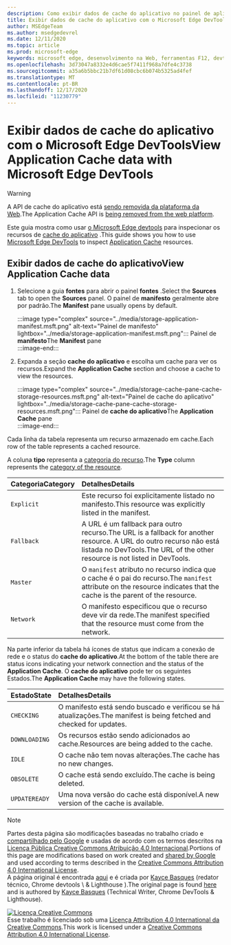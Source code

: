 ```yaml
---
description: Como exibir dados de cache do aplicativo no painel de aplicativos do Microsoft Edge DevTools.
title: Exibir dados de cache do aplicativo com o Microsoft Edge DevTools
author: MSEdgeTeam
ms.author: msedgedevrel
ms.date: 12/11/2020
ms.topic: article
ms.prod: microsoft-edge
keywords: microsoft edge, desenvolvimento na Web, ferramentas F12, devtools
ms.openlocfilehash: 3d73047a8332e4d6cae5f7411f968a7dfe4c3738
ms.sourcegitcommit: a35a6b5bbc21b7df61d08cbc6b074b5325ad4fef
ms.translationtype: MT
ms.contentlocale: pt-BR
ms.lasthandoff: 12/17/2020
ms.locfileid: "11230779"
---
```

<!-- Copyright Kayce Basques 

   Licensed under the Apache License, Version 2.0 (the "License");
   you may not use this file except in compliance with the License.
   You may obtain a copy of the License at

       https://www.apache.org/licenses/LICENSE-2.0

   Unless required by applicable law or agreed to in writing, software
   distributed under the License is distributed on an "AS IS" BASIS,
   WITHOUT WARRANTIES OR CONDITIONS OF ANY KIND, either express or implied.
   See the License for the specific language governing permissions and
   limitations under the License.  -->  

# <span data-ttu-id="f0bd9-104">Exibir dados de cache do aplicativo com o Microsoft Edge DevTools</span><span class="sxs-lookup"><span data-stu-id="f0bd9-104">View Application Cache data with Microsoft Edge DevTools</span></span>  

> [!WARNING]
> <span data-ttu-id="f0bd9-105">A API de cache do aplicativo está [sendo removida da plataforma da Web][HTMLStandardOfflineWebApplications].</span><span class="sxs-lookup"><span data-stu-id="f0bd9-105">The Application Cache API is [being removed from the web platform][HTMLStandardOfflineWebApplications].</span></span>  

<span data-ttu-id="f0bd9-106">Este guia mostra como usar [o Microsoft Edge devtools][MicrosoftEdgeDevTools] para inspecionar os recursos de [cache do aplicativo][MDNWebAPIsWindowApplicationCache] .</span><span class="sxs-lookup"><span data-stu-id="f0bd9-106">This guide shows you how to use [Microsoft Edge DevTools][MicrosoftEdgeDevTools] to inspect [Application Cache][MDNWebAPIsWindowApplicationCache] resources.</span></span>  

## <span data-ttu-id="f0bd9-107">Exibir dados de cache do aplicativo</span><span class="sxs-lookup"><span data-stu-id="f0bd9-107">View Application Cache data</span></span>  

1.  <span data-ttu-id="f0bd9-108">Selecione a guia **fontes** para abrir o painel **fontes** .</span><span class="sxs-lookup"><span data-stu-id="f0bd9-108">Select the **Sources** tab to open the **Sources** panel.</span></span>  <span data-ttu-id="f0bd9-109">O painel de **manifesto** geralmente abre por padrão.</span><span class="sxs-lookup"><span data-stu-id="f0bd9-109">The **Manifest** pane usually opens by default.</span></span>  
    
    :::image type="complex" source="../media/storage-application-manifest.msft.png" alt-text="Painel de manifesto" lightbox="../media/storage-application-manifest.msft.png":::
       <span data-ttu-id="f0bd9-111">Painel de **manifesto**</span><span class="sxs-lookup"><span data-stu-id="f0bd9-111">The **Manifest** pane</span></span>  
    :::image-end:::  

1.  <span data-ttu-id="f0bd9-112">Expanda a seção **cache do aplicativo** e escolha um cache para ver os recursos.</span><span class="sxs-lookup"><span data-stu-id="f0bd9-112">Expand the **Application Cache** section and choose a cache to view the resources.</span></span>  
    
    :::image type="complex" source="../media/storage-cache-pane-cache-storage-resources.msft.png" alt-text="Painel de cache do aplicativo" lightbox="../media/storage-cache-pane-cache-storage-resources.msft.png":::
       <span data-ttu-id="f0bd9-114">Painel de **cache do aplicativo**</span><span class="sxs-lookup"><span data-stu-id="f0bd9-114">The **Application Cache** pane</span></span>  
    :::image-end:::  

<span data-ttu-id="f0bd9-115">Cada linha da tabela representa um recurso armazenado em cache.</span><span class="sxs-lookup"><span data-stu-id="f0bd9-115">Each row of the table represents a cached resource.</span></span>  

<span data-ttu-id="f0bd9-116">A coluna **tipo** representa a [categoria do recurso][MDNHTMLResourcesInAnApplicationCache].</span><span class="sxs-lookup"><span data-stu-id="f0bd9-116">The **Type** column represents the [category of the resource][MDNHTMLResourcesInAnApplicationCache].</span></span>  

| <span data-ttu-id="f0bd9-117">Categoria</span><span class="sxs-lookup"><span data-stu-id="f0bd9-117">Category</span></span> | <span data-ttu-id="f0bd9-118">Detalhes</span><span class="sxs-lookup"><span data-stu-id="f0bd9-118">Details</span></span> |  
|:--- |:--- |  
| `Explicit` | <span data-ttu-id="f0bd9-119">Este recurso foi explicitamente listado no manifesto.</span><span class="sxs-lookup"><span data-stu-id="f0bd9-119">This resource was explicitly listed in the manifest.</span></span> |  
| `Fallback` | <span data-ttu-id="f0bd9-120">A URL é um fallback para outro recurso.</span><span class="sxs-lookup"><span data-stu-id="f0bd9-120">The URL is a fallback for another resource.</span></span>  <span data-ttu-id="f0bd9-121">A URL do outro recurso não está listada no DevTools.</span><span class="sxs-lookup"><span data-stu-id="f0bd9-121">The URL of the other resource is not listed in DevTools.</span></span> |  
| `Master` | <span data-ttu-id="f0bd9-122">O `manifest` atributo no recurso indica que o cache é o pai do recurso.</span><span class="sxs-lookup"><span data-stu-id="f0bd9-122">The `manifest` attribute on the resource indicates that the cache is the parent of the resource.</span></span> |  
| `Network` | <span data-ttu-id="f0bd9-123">O manifesto especificou que o recurso deve vir da rede.</span><span class="sxs-lookup"><span data-stu-id="f0bd9-123">The manifest specified that the resource must come from the network.</span></span> |  

<!--todo:  replace "Master" phrasing if possible.  -->  

<span data-ttu-id="f0bd9-124">Na parte inferior da tabela há ícones de status que indicam a conexão de rede e o status do **cache do aplicativo**.</span><span class="sxs-lookup"><span data-stu-id="f0bd9-124">At the bottom of the table there are status icons indicating your network connection and the status of the **Application Cache**.</span></span>  <span data-ttu-id="f0bd9-125">O **cache do aplicativo** pode ter os seguintes Estados.</span><span class="sxs-lookup"><span data-stu-id="f0bd9-125">The **Application Cache** may have the following states.</span></span>  

| <span data-ttu-id="f0bd9-126">Estado</span><span class="sxs-lookup"><span data-stu-id="f0bd9-126">State</span></span> | <span data-ttu-id="f0bd9-127">Detalhes</span><span class="sxs-lookup"><span data-stu-id="f0bd9-127">Details</span></span> |  
|:--- |:--- |  
| `CHECKING` | <span data-ttu-id="f0bd9-128">O manifesto está sendo buscado e verificou se há atualizações.</span><span class="sxs-lookup"><span data-stu-id="f0bd9-128">The manifest is being fetched and checked for updates.</span></span> |  
| `DOWNLOADING` | <span data-ttu-id="f0bd9-129">Os recursos estão sendo adicionados ao cache.</span><span class="sxs-lookup"><span data-stu-id="f0bd9-129">Resources are being added to the cache.</span></span> |  
| `IDLE` | <span data-ttu-id="f0bd9-130">O cache não tem novas alterações.</span><span class="sxs-lookup"><span data-stu-id="f0bd9-130">The cache has no new changes.</span></span> |  
| `OBSOLETE` | <span data-ttu-id="f0bd9-131">O cache está sendo excluído.</span><span class="sxs-lookup"><span data-stu-id="f0bd9-131">The cache is being deleted.</span></span> |  
| `UPDATEREADY` |  <span data-ttu-id="f0bd9-132">Uma nova versão do cache está disponível.</span><span class="sxs-lookup"><span data-stu-id="f0bd9-132">A new version of the cache is available.</span></span> |  

<!-- links -->  

[MicrosoftEdgeDevTools]: ../../devtools-guide-chromium/index.md "Ferramentas de desenvolvedor do Microsoft Edge (Chromium) | Documentos da Microsoft"  

[HTMLStandardOfflineWebApplications]: https://html.spec.whatwg.org/multipage/offline.html#offline "Aplicativos Web offline-padrão HTML"  

[MDNHTMLResourcesInAnApplicationCache]: https://developer.mozilla.org/docs/Web/HTML/Using_the_application_cache#Resources_in_an_application_cache "Recursos em um cache de aplicativos | MDN"  
[MDNWebAPIsWindowApplicationCache]: https://developer.mozilla.org/docs/Web/API/Window/applicationCache "Window. applicationCache-APIs da Web | MDN"  

> [!NOTE]
> <span data-ttu-id="f0bd9-137">Partes desta página são modificações baseadas no trabalho criado e [compartilhado pelo Google][GoogleSitePolicies] e usadas de acordo com os termos descritos na [Licença Pública Creative Commons Atribuição 4.0 Internacional][CCA4IL].</span><span class="sxs-lookup"><span data-stu-id="f0bd9-137">Portions of this page are modifications based on work created and [shared by Google][GoogleSitePolicies] and used according to terms described in the [Creative Commons Attribution 4.0 International License][CCA4IL].</span></span>  
> <span data-ttu-id="f0bd9-138">A página original é encontrada [aqui](https://developers.google.com/web/tools/chrome-devtools/storage/applicationcache) e é criada por [Kayce Basques][KayceBasques] \(redator técnico, Chrome devtools \ & Lighthouse \).</span><span class="sxs-lookup"><span data-stu-id="f0bd9-138">The original page is found [here](https://developers.google.com/web/tools/chrome-devtools/storage/applicationcache) and is authored by [Kayce Basques][KayceBasques] \(Technical Writer, Chrome DevTools \& Lighthouse\).</span></span>  

[![Licença Creative Commons][CCby4Image]][CCA4IL]  
<span data-ttu-id="f0bd9-140">Esse trabalho é licenciado sob uma [Licença Attribution 4.0 International da Creative Commons][CCA4IL].</span><span class="sxs-lookup"><span data-stu-id="f0bd9-140">This work is licensed under a [Creative Commons Attribution 4.0 International License][CCA4IL].</span></span>  

[CCA4IL]: https://creativecommons.org/licenses/by/4.0  
[CCby4Image]: https://i.creativecommons.org/l/by/4.0/88x31.png  
[GoogleSitePolicies]: https://developers.google.com/terms/site-policies  
[KayceBasques]: https://developers.google.com/web/resources/contributors/kaycebasques  
